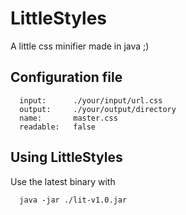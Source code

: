 # LittleStyles
A little css minifier made in java ;)   

## Configuration file
```styleconfig
  input:      ./your/input/url.css
  output:     ./your/output/directory
  name:       master.css
  readable:   false
```

## Using LittleStyles
Use the latest binary with
```shell
  java -jar ./lit-v1.0.jar
``` 
